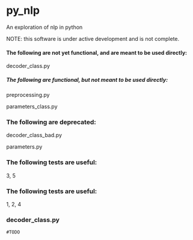 # py_nlp
An exploration of nlp in python

NOTE: this software is under active development and is not complete.

#### The following are not yet functional, and are meant to be used directly:

decoder_class.py

##### The following are functional, but not meant to be used directly:

preprocessing.py

parameters_class.py

### The following are deprecated:

decoder_class_bad.py

parameters.py

### The following tests are useful:
3, 5

### The following tests are useful:
1, 2, 4

### decoder_class.py

    #TODO
